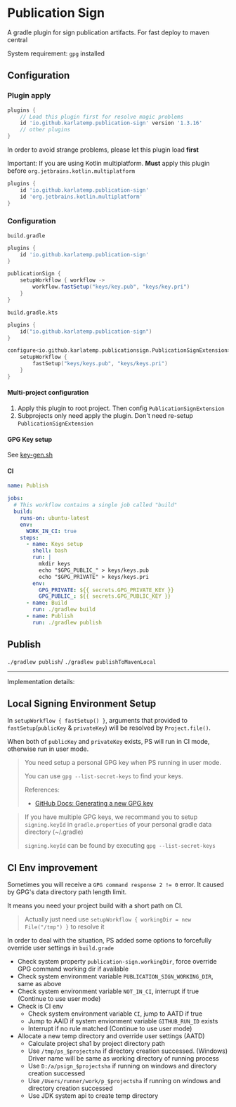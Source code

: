 # Publication Sign

A gradle plugin for sign publication artifacts. For fast deploy to maven central

System requirement: `gpg` installed

## Configuration

### Plugin apply

```groovy
plugins {
    // Load this plugin first for resolve magic problems
    id 'io.github.karlatemp.publication-sign' version '1.3.16'
    // other plugins
}
```

In order to avoid strange problems, please let this plugin load **first**

Important: If you are using Kotlin multiplatform.
**Must** apply this plugin before `org.jetbrains.kotlin.multiplatform`

```groovy
plugins {
    id 'io.github.karlatemp.publication-sign'
    id 'org.jetbrains.kotlin.multiplatform'
}
```

### Configuration

`build.gradle`

```groovy
plugins {
    id 'io.github.karlatemp.publication-sign'
}

publicationSign {
    setupWorkflow { workflow ->
        workflow.fastSetup("keys/key.pub", "keys/key.pri")
    }
}

```

`build.gradle.kts`

```kotlin
plugins {
    id("io.github.karlatemp.publication-sign")
}

configure<io.github.karlatemp.publicationsign.PublicationSignExtension> {
    setupWorkflow {
        fastSetup("keys/keys.pub", "keys/keys.pri")
    }
}
```

#### Multi-project configuration

1. Apply this plugin to root project. Then config `PublicationSignExtension`
2. Subprojects only need apply the plugin. Don't need re-setup `PublicationSignExtension`

#### GPG Key setup

See [key-gen.sh](./key-gen.sh)

#### CI
```yaml
name: Publish

jobs:
  # This workflow contains a single job called "build"
  build:
    runs-on: ubuntu-latest
    env:
      WORK_IN_CI: true
    steps:
      - name: Keys setup
        shell: bash
        run: |
          mkdir keys
          echo "$GPG_PUBLIC_" > keys/keys.pub
          echo "$GPG_PRIVATE" > keys/keys.pri
        env:
          GPG_PRIVATE: ${{ secrets.GPG_PRIVATE_KEY }}
          GPG_PUBLIC_: ${{ secrets.GPG_PUBLIC_KEY }}
      - name: Build
        run: ./gradlew build
      - name: Publish
        run: ./gradlew publish

```

## Publish

`./gradlew publish`/ `./gradlew publishToMavenLocal`

-----------------------------------------------------------

Implementation details:

## Local Signing Environment Setup


In `setupWorkflow { fastSetup() }`, arguments that provided to `fastSetup`(`publicKey` & `privateKey`) will be resolved by `Project.file()`.

When both of `publicKey` and `privateKey` exists, PS will run in CI mode, otherwise run in user mode.

> You need setup a personal GPG key when PS running in user mode.
>
> You can use `gpg --list-secret-keys` to find your keys.
>
> References:
> - [GitHub Docs: Generating a new GPG key](https://docs.github.com/en/authentication/managing-commit-signature-verification/generating-a-new-gpg-key)

>
> If you have multiple GPG keys, we recommand you to setup `signing.keyId` in `gradle.properties` of your personal gradle data directory (~/.gradle)
>
> `signing.keyId` can be found by executing `gpg --list-secret-keys`

## CI Env improvement

Sometimes you will receive a `GPG command response 2 != 0` error. It caused by GPG's data directory path length limit.

It means you need your project build with a short path on CI.
> Actually just need use `setupWorkflow { workingDir = new File("/tmp") }` to resolve it

In order to deal with the situation, PS added some options to forcefully override user settings in `build.grade`

- Check system property `publication-sign.workingDir`, force override GPG command working dir if available
- Check system environment variable `PUBLICATION_SIGN_WORKING_DIR`, same as above
- Check system environment variable `NOT_IN_CI`, interrupt if true (Continue to use user mode)
- Check is CI env
  - Check system environment variable `CI`, jump to AATD if true
  - Jump to AAID if system envionment variable `GITHUB_RUN_ID` exists
  - Interrupt if no rule matched (Continue to use user mode)
- Allocate a new temp directory and override user settings (AATD)
  - Calculate project sha1 by project directory path
  - Use `/tmp/ps_$projectsha` if directory creation successed. (Windows) Driver name will be same as working directory of running process
  - Use `D:/a/psign_$projectsha` if running on windows and directory creation successed
  - Use `/Users/runner/work/p_$projectsha` if running on windows and directory creation successed
  - Use JDK system api to create temp directory
